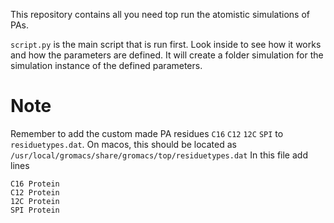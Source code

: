 This repository contains all you need top run the atomistic simulations of PAs.

`script.py` is the main script that is run first. Look inside to see how it works and how the parameters are defined.
It will create a folder simulation for the simulation instance of the defined parameters.

# Note

Remember to add the custom made PA residues `C16` `C12` `12C` `SPI` to `residuetypes.dat`. On macos, this should be located as 
`/usr/local/gromacs/share/gromacs/top/residuetypes.dat`
In this file add lines
```
C16 Protein
C12 Protein
12C Protein
SPI Protein
```

